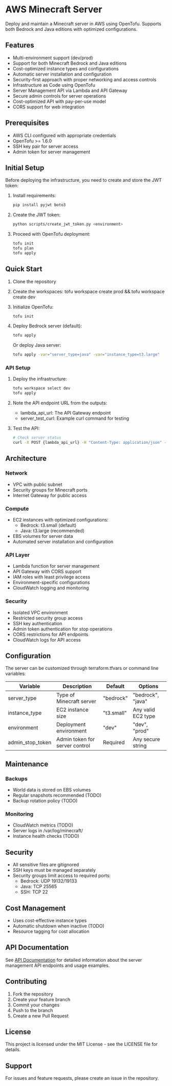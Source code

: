 # AWS Minecraft Server

Deploy and maintain a Minecraft server in AWS using OpenTofu. Supports both Bedrock and Java editions with optimized configurations.

## Features

- Multi-environment support (dev/prod)
- Support for both Minecraft Bedrock and Java editions
- Cost-optimized instance types and configurations
- Automatic server installation and configuration
- Security-first approach with proper networking and access controls
- Infrastructure as Code using OpenTofu
- Server Management API via Lambda and API Gateway
- Secure admin controls for server operations
- Cost-optimized API with pay-per-use model
- CORS support for web integration

## Prerequisites

- AWS CLI configured with appropriate credentials
- OpenTofu >= 1.6.0
- SSH key pair for server access
- Admin token for server management

## Initial Setup

Before deploying the infrastructure, you need to create and store the JWT token:

1. Install requirements:
   ```bash
   pip install pyjwt boto3
   ```

2. Create the JWT token:
   ```bash
   python scripts/create_jwt_token.py <environment>
   ```

3. Proceed with OpenTofu deployment:
   ```bash
   tofu init
   tofu plan
   tofu apply
   ```

## Quick Start

1. Clone the repository
2. Create the workspaces:
   tofu workspace create prod && tofu workspace create dev

3. Initialize OpenTofu:
   ```bash
   tofu init
   ```

4. Deploy Bedrock server (default):
   ```bash
   tofu apply
   ```

   Or deploy Java server:
   ```bash
   tofu apply -var="server_type=java" -var="instance_type=t3.large"
   ```

### API Setup
1. Deploy the infrastructure:
   ```bash
   tofu workspace select dev
   tofu apply
   ```

2. Note the API endpoint URL from the outputs:
   - lambda_api_url: The API Gateway endpoint
   - server_test_curl: Example curl command for testing

3. Test the API:
   ```bash
   # Check server status
   curl -X POST {lambda_api_url} -H "Content-Type: application/json" -d '{"action":"status"}'
   ```

## Architecture

### Network
- VPC with public subnet
- Security groups for Minecraft ports
- Internet Gateway for public access

### Compute
- EC2 instances with optimized configurations:
  - Bedrock: t3.small (default)
  - Java: t3.large (recommended)
- EBS volumes for server data
- Automated server installation and configuration

### API Layer
- Lambda function for server management
- API Gateway with CORS support
- IAM roles with least privilege access
- Environment-specific configurations
- CloudWatch logging and monitoring

### Security
- Isolated VPC environment
- Restricted security group access
- SSH key authentication
- Admin token authentication for stop operations
- CORS restrictions for API endpoints
- CloudWatch logs for API access

## Configuration

The server can be customized through terraform.tfvars or command line variables:

| Variable | Description | Default | Options |
|----------|-------------|---------|----------|
| server_type | Type of Minecraft server | "bedrock" | "bedrock", "java" |
| instance_type | EC2 instance size | "t3.small" | Any valid EC2 type |
| environment | Deployment environment | "dev" | "dev", "prod" |
| admin_stop_token | Admin token for server control | Required | Any secure string |

## Maintenance

### Backups
- World data is stored on EBS volumes
- Regular snapshots recommended (TODO)
- Backup rotation policy (TODO)

### Monitoring
- CloudWatch metrics (TODO)
- Server logs in /var/log/minecraft/
- Instance health checks (TODO)

## Security

- All sensitive files are gitignored
- SSH keys must be managed separately
- Security groups limit access to required ports:
  - Bedrock: UDP 19132/19133
  - Java: TCP 25565
  - SSH: TCP 22

## Cost Management

- Uses cost-effective instance types
- Automatic shutdown when inactive (TODO)
- Resource tagging for cost allocation

## API Documentation
See [API Documentation](docs/api.md) for detailed information about the server management API endpoints and usage examples.

## Contributing

1. Fork the repository
2. Create your feature branch
3. Commit your changes
4. Push to the branch
5. Create a new Pull Request

## License

This project is licensed under the MIT License - see the LICENSE file for details.

## Support

For issues and feature requests, please create an issue in the repository.